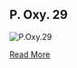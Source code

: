 ## P. Oxy. 29

![P.Oxy.29](https://upload.wikimedia.org/wikipedia/commons/thumb/8/8d/P._Oxy._I_29.jpg/600px-P._Oxy._I_29.jpg)

[Read More](https://personal.math.ubc.ca/~cass/Euclid/papyrus/papyrus.html)
